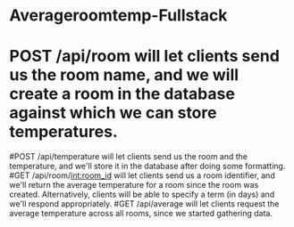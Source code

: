 # Averageroomtemp-Fullstack
# POST /api/room will let clients send us the room name, and we will create a room in the database against which we can store temperatures.
#POST /api/temperature will let clients send us the room and the temperature, and we'll store it in the database after doing some formatting.
#GET /api/room/<int:room_id> will let clients send us a room identifier, and we'll return the average temperature for a room since the room was created. Alternatively, clients will be able to specify a term (in days) and we'll respond appropriately.
#GET /api/average will let clients request the average temperature across all rooms, since we started gathering data.
